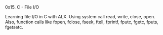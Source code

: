 0x15. C - File I/O

Learning file I/O in C with ALX. Using system call read,
write, close, open. Also, function calls like fopen, fclose,
fseek, ftell, fprintf, fputc, fgetc, fputs, fgetsetc.
